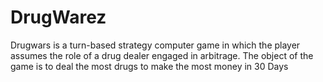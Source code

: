 # DrugWarez
Drugwars is a turn-based strategy computer game in which the player assumes the role of a drug dealer engaged in arbitrage. The object of the game is to deal the most drugs to make the most money in 30 Days
